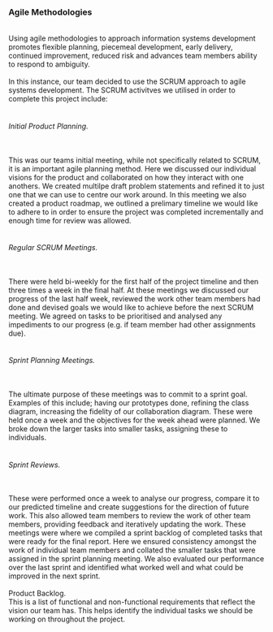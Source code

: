 <h3> Agile Methodologies </h3> <br/>
Using agile methodologies to approach information systems development promotes flexible planning, piecemeal development, early delivery, continued improvement, reduced risk and advances team members ability to respond to ambiguity. <br/>
<br/>
In this instance, our team decided to use the SCRUM approach to agile systems development. The SCRUM activitves we utilised in order to complete this project include: <br/>
<br/>
<h6> Initial Product Planning. </h6> <br/>
This was our teams initial meeting, while not specifically related to SCRUM, it is an important agile planning method. Here we discussed our individual visions for the product and collaborated on how they interact with one anothers. We created multilpe draft problem statements and refined it to just one that we can use to centre our work around. In this meeting we also created a product roadmap, we outlined a prelimary timeline we would like to adhere to in order to ensure the project was completed incrementally and enough time for review was allowed. <br/>
<br/>
<h6> Regular SCRUM Meetings. </h6> <br/>
There were held bi-weekly for the first half of the project timeline and then three times a week in the final half. At these meetings we discussed our progress of the last half week, reviewed the work other team members had done and devised goals we would like to achieve before the next SCRUM meeting. We agreed on tasks to be prioritised and analysed any impediments to our progress (e.g. if team member had other assignments due). <br/>
<br/>
<h6> Sprint Planning Meetings.</h6> <br/>
The ultimate purpose of these meetings was to commit to a sprint goal. Examples of this include; having our prototypes done, refining the class diagram, increasing the fidelity of our collaboration diagram. These were held once a week and the objectives for the week ahead were planned. We broke down the larger tasks into smaller tasks, assigning these to individuals. <br/>
<br/>
<h6> Sprint Reviews. </h6> <br/>
These were performed once a week to analyse our progress, compare it to our predicted timeline and create suggestions for the direction of future work. This also allowed team members to review the work of other team members, providing feedback and iteratively updating the work. These meetings were where we compiled a sprint backlog of completed tasks that were ready for the final report. Here we ensured consistency amongst the work of individual team members and collated the smaller tasks that were assigned in the sprint planning meeting. We also evaluated our performance over the last sprint and identified what worked well and what could be improved in the next sprint. <br/>
<br/>
</h6> Product Backlog. </h6> <br/>
This is a list of functional and non-functional requirements that reflect the vision our team has. This helps identify the individual tasks we should be working on throughout the project.
